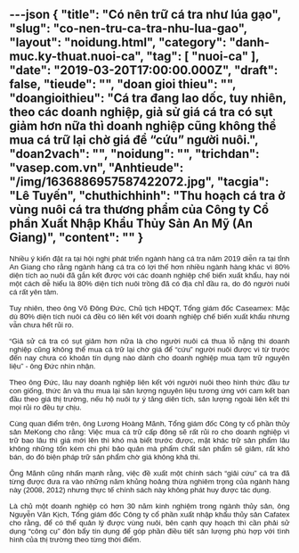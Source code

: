 ---json
{
    "title": "Có nên trữ cá tra như lúa gạo",
    "slug": "co-nen-tru-ca-tra-nhu-lua-gao",
    "layout": "noidung.html",
    "category": "danh-muc.ky-thuat.nuoi-ca",
    "tag": [
        "nuoi-ca"
    ],
    "date": "2019-03-20T17:00:00.000Z",
    "draft": false,
    "tieude": "",
    "doan gioi thieu": "",
    "doangioithieu": "Cá tra đang lao dốc, tuy nhiên, theo các doanh nghiệp, giả sử giá cá tra có sụt giảm hơn nữa thì doanh nghiệp cũng không thể mua cá trữ lại chờ giá để “cứu” người nuôi.",
    "doan2vach": "",
    "noidung": "",
    "trichdan": "vasep.com.vn",
    "Anhtieude": "/img/1636886957587422072.jpg",
    "tacgia": "Lê Tuyến",
    "chuthichhinh": "Thu hoạch cá tra ở vùng nuôi cá tra thương phẩm của Công ty Cổ phần Xuất Nhập Khẩu Thủy Sản An Mỹ (An Giang)",
    "__content__": ""
}
---
<p style="text-align:justify"><span style="font-size:13px"><span style="color:#1b1b1b"><span style="font-family:Arial"><span style="background-color:#ffffff"><span style="font-size:10pt">Nhiều &yacute; kiến đặt ra tại hội nghị ph&aacute;t triển ng&agrave;nh h&agrave;ng c&aacute; tra năm 2019 diễn ra tại tỉnh An Giang cho rằng ng&agrave;nh h&agrave;ng c&aacute; tra c&oacute; lợi thế hơn nhiều ng&agrave;nh h&agrave;ng kh&aacute;c v&igrave; 80% diện t&iacute;ch ao nu&ocirc;i đ&atilde; gắn kết được với c&aacute;c doanh nghiệp chế biến xuất khẩu, hay n&oacute;i một c&aacute;ch dễ hiểu l&agrave; 80% diện t&iacute;ch nu&ocirc;i trồng đ&atilde; c&oacute; địa chỉ đầu ra, do đ&oacute; người nu&ocirc;i c&aacute; rất y&ecirc;n t&acirc;m.</span></span></span></span></span></p>

<p style="margin-left:0cm; margin-right:0cm; text-align:justify"><span style="font-size:13px"><span style="color:#1b1b1b"><span style="font-family:Arial"><span style="background-color:#ffffff"><span style="font-size:10pt">Tuy nhi&ecirc;n, theo &ocirc;ng V&otilde; Đ&ocirc;ng Đức, Chủ tịch HĐQT, Tổng gi&aacute;m đốc Caseamex: Mặc d&ugrave; 80% diện t&iacute;ch nu&ocirc;i c&aacute; đều c&oacute; li&ecirc;n kết với doanh nghiệp chế biến xuất khẩu nhưng vẫn chưa hết rủi ro.</span></span></span></span></span></p>

<p style="margin-left:0cm; margin-right:0cm; text-align:justify"><span style="font-size:13px"><span style="color:#1b1b1b"><span style="font-family:Arial"><span style="background-color:#ffffff"><span style="font-size:10pt">&ldquo;Giả sử c&aacute; tra c&oacute; sụt giảm hơn nữa l&agrave; cho người nu&ocirc;i c&aacute; thua lỗ nặng th&igrave; doanh nghiệp cũng kh&ocirc;ng thể mua c&aacute; trữ lại chờ gi&aacute; để &ldquo;cứu&rdquo; người nu&ocirc;i được v&igrave; từ trước đến nay chưa c&oacute; khoản t&iacute;n dụng n&agrave;o d&agrave;nh cho doanh nghiệp mua tạm trữ nguy&ecirc;n liệu&rdquo; - &ocirc;ng Đức nh&igrave;n nhận.</span></span></span></span></span></p>

<p style="margin-left:0cm; margin-right:0cm; text-align:justify"><span style="font-size:13px"><span style="color:#1b1b1b"><span style="font-family:Arial"><span style="background-color:#ffffff"><span style="font-size:10pt">Theo &ocirc;ng Đức, l&acirc;u nay doanh nghiệp li&ecirc;n kết với người nu&ocirc;i theo h&igrave;nh thức đầu tư con giống, thức ăn v&agrave; thu mua lại sản lượng nguy&ecirc;n liệu tương ứng với cam kết ban đầu theo gi&aacute; thị trường, nếu hộ nu&ocirc;i tự &yacute; tăng di&ecirc;n t&iacute;ch, sản lượng ngo&agrave;i li&ecirc;n kết th&igrave; mọi rủi ro đều tự chịu.</span></span></span></span></span></p>

<p style="margin-left:0cm; margin-right:0cm; text-align:justify"><span style="font-size:13px"><span style="color:#1b1b1b"><span style="font-family:Arial"><span style="background-color:#ffffff"><span style="font-size:10pt">C&ugrave;ng quan điểm tr&ecirc;n, &ocirc;ng Lương Ho&agrave;ng M&atilde;nh, Tổng gi&aacute;m đốc C&ocirc;ng ty cổ phần thủy sản MeKong cho rằng: Việc mua c&aacute; trữ cấp đ&ocirc;ng sẽ rất rủi ro cho doanh nghiệp v&igrave; trữ bao l&acirc;u th&igrave; gi&aacute; mới l&ecirc;n th&igrave; kh&oacute; m&agrave; biết trước được, mặt kh&aacute;c trữ sản phẩm l&acirc;u kh&ocirc;ng những tốn k&eacute;m chi ph&iacute; bảo quản m&agrave; phẩm chất sản phẩm sẽ giảm, rất kh&oacute; b&aacute;n, do đ&oacute; biện ph&aacute;p trữ sản phẩm chờ gi&aacute; kh&ocirc;ng khả thi.</span></span></span></span></span></p>

<p style="margin-left:0cm; margin-right:0cm; text-align:justify"><span style="font-size:13px"><span style="color:#1b1b1b"><span style="font-family:Arial"><span style="background-color:#ffffff"><span style="font-size:10pt">&Ocirc;ng M&atilde;nh cũng nhấn mạnh rằng, việc đề xuất một ch&iacute;nh s&aacute;ch &ldquo;giải cứu&rdquo; c&aacute; tra đ&atilde; từng được đưa ra v&agrave;o những năm khủng hoảng thừa nghi&ecirc;m trọng của ng&agrave;nh h&agrave;ng n&agrave;y (2008, 2012) nhưng thực tế ch&iacute;nh s&aacute;ch n&agrave;y kh&ocirc;ng ph&aacute;t huy được t&aacute;c dụng.</span></span></span></span></span></p>

<p style="margin-left:0cm; margin-right:0cm; text-align:justify"><span style="font-size:13px"><span style="color:#1b1b1b"><span style="font-family:Arial"><span style="background-color:#ffffff"><span style="font-size:10pt">L&agrave; chủ một doanh nghiệp c&oacute; hơn 30 năm kinh nghiệm trong ng&agrave;nh thủy sản, &ocirc;ng Nguyễn Văn Kịch, Tổng gi&aacute;m đốc C&ocirc;ng ty cổ phần xuất nhập khẩu thủy sản Cafatex cho rằng, để c&oacute; thể quản l&yacute; được v&ugrave;ng nu&ocirc;i, b&ecirc;n cạnh quy hoạch th&igrave; cần phải sử dụng &ldquo;c&ocirc;ng cụ&rdquo; đ&ograve;n bẩy t&iacute;n dụng để g&oacute;p phần điều tiết sản lượng ph&ugrave; hợp với t&igrave;nh h&igrave;nh của thị trường theo từng thời điểm.&nbsp;</span></span></span></span></span></p>
